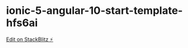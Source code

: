 # ionic-5-angular-10-start-template-hfs6ai

[Edit on StackBlitz ⚡️](https://stackblitz.com/edit/ionic-5-angular-10-start-template-hfs6ai)